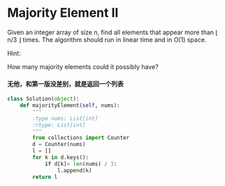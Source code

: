 # Majority Element II

Given an integer array of size n, find all elements that appear more than ⌊ n/3 ⌋ times. The algorithm should run in linear time and in O(1) space.

Hint:

How many majority elements could it possibly have?


#### 无他，和第一版没差别，就是返回一个列表


```python
class Solution(object):
    def majorityElement(self, nums):
        """
        :type nums: List[int]
        :rtype: List[int]
        """
        from collections import Counter
        d = Counter(nums)
        l = []
        for k in d.keys():
            if d[k]> len(nums) / 3:
                l.append(k)
        return l
```
